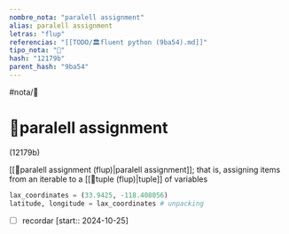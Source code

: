 ```yaml
---
nombre_nota: "paralell assignment"
alias: paralell assignment
letras: "flup"
referencias: "[[TODO/🏛️fluent python (9ba54).md]]"
tipo_nota: "📑"
hash: "12179b"
parent_hash: "9ba54"
---
```


#nota/📑

# 📑paralell assignment
<div class="hash">(12179b)</div>


[[📑paralell assignment (flup)|paralell assignment]]; that is, assigning items from an iterable to a [[📑tuple (flup)|tuple]] of variables

```python
lax_coordinates = (33.9425, -118.408056)
latitude, longitude = lax_coordinates # unpacking
```
- [ ] recordar  [start:: 2024-10-25]
